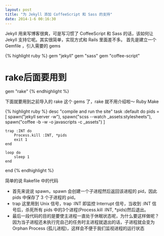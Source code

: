 ```yaml
---
layout: post
title: "为 Jekyll 添加 CoffeeScript 和 Sass 的支持"
date: 2014-1-6 00:16:30
---
```

Jekyll 用来写博客很爽，可是写习惯了 CoffeeScript 和 Sass 的话，该如何让 Jekyll 支持它呢。其实很简单，实现方式和 Rails 里面差不多。
首先是建立一个 Gemfile ，引入需要的 gems

{% highlight ruby %}
gem "jekyll"
gem "sass"
gem "coffee-script"
# rake后面要用到
gem "rake"
{% endhighlight %}

下面就要用到之前导入的 rake 这个 gems 了，rake 就不用介绍啦～ Ruby Make

{% highlight ruby %}
desc "compile and run the site"
task :default do
    pids = [
        spawn("jekyll server -w"),
        spawn("scss --watch _assets:stylesheets"),
        spawn("coffee -b -w -o javascripts -c _assets")
    ]

    trap :INT do
        Process.kill :INT, *pids
        exit 1
    end

    loop do
        sleep 1
    end
end
{% endhighlight %}

简单的说 Rakefile 中的代码

* 首先来说说 spawn，spawn 会创建一个子进程然后返回该进程的 pid，因此 pids 中保存了 3 个子进程的 pid。
* trap 这里用到 Unix 信号，trap :INT 即监控 Interrupt 信号，当收到 :INT 信号后，杀死所有 pids 中的3个进程(Process.kill :INT, *pids)然后退出。
* 最后一段代码的目的是要使主进程一直处于休眠状态呢，为什么要这样做呢？因为当子进程还未执行完自己的任务时主进程就退出的话，子进程就会变为 Orphan Process (孤儿进程)，这样会不便于我们监视进程的运行状态